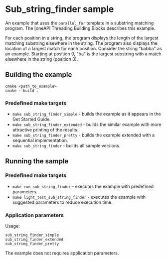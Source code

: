# Sub_string_finder sample
An example that uses the `parallel_for` template in a substring matching program. The [oneAPI Threading Building Blocks [](https://www.intel.com/content/www/us/en/docs/onetbb/get-started-guide/current/overview.html) describes this example.

For each position in a string, the program displays the length of the largest matching substring elsewhere in the string. The program also displays the location of a largest match for each position. Consider the string "babba" as an example. Starting at position 0, "ba" is the largest substring with a match elsewhere in the string (position 3).

## Building the example
```
cmake <path_to_example>
cmake --build .
```

### Predefined make targets
* `make sub_string_finder_simple` - builds the example as it appears in the Get Started Guide.
* `make sub_string_finder_extended` - builds the similar example with more attractive printing of the results.
* `make sub_string_finder_pretty` - builds the example extended with a sequential implementation.
* `make sub_string_finder` - builds all sample versions.

## Running the sample
### Predefined make targets
* `make run_sub_string_finder` - executes the example with predefined parameters.
* `make light_test_sub_string_finder` - executes the example with suggested parameters to reduce execution time.

### Application parameters
Usage:
```
sub_string_finder_simple
sub_string_finder_extended
sub_string_finder_pretty
```

The example does not requires application parameters.
